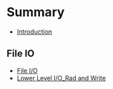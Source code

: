 # Summary

* [Introduction](README.md)

## File IO

* [File I/O](file-io/file-io.md)
* [Lower Level I/O\_Rad and Write](file-io/read-write.md)

